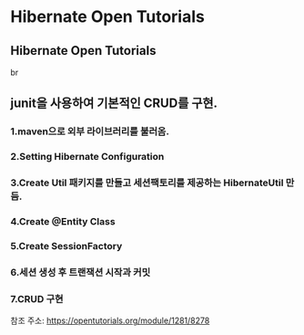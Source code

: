 # Hibernate Open Tutorials
## Hibernate Open Tutorials 
br
## junit을 사용하여 기본적인 CRUD를 구현.

### 1.maven으로 외부 라이브러리를 불러옴.
### 2.Setting Hibernate Configuration
### 3.Create Util 패키지를 만들고 세션팩토리를 제공하는 HibernateUtil 만듬. 
### 4.Create @Entity Class
### 5.Create SessionFactory
### 6.세션 생성 후 트랜잭션 시작과 커밋
### 7.CRUD 구현






















참조 주소: https://opentutorials.org/module/1281/8278
